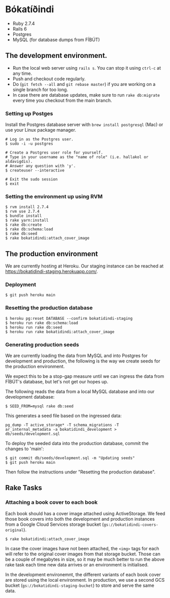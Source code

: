 # Bókatíðindi

- Ruby 2.7.4
- Rails 6
- Postgres
- MySQL (for database dumps from FÍBÚT)

## The development environment.

- Run the local web server using `rails s`. You can stop it using `ctrl-c` at any time.
- Push and checkout code regularly.
- Do (`git fetch --all` and `git rebase master`) if you are working on a single branch for too long.
- In case there are database updates, make sure to run `rake db:migrate` every time you checkout from the main branch.

### Setting up Postges

Install the Postgres database server with `brew install postgresql` (Mac) or
use your Linux package manager.

```
# Log in as the Postgres user.
$ sudo -i -u postgres

# Create a Postgres user role for yourself.
# Type in your username as the "name of role" (i.e. hallakol or aldavigdis).
# Answer any question with 'y'.
$ createuser --interactive

# Exit the sudo session
$ exit
```

### Setting the environment up using RVM

```
$ rvm install 2.7.4
$ rvm use 2.7.4
$ bundle install
$ rake yarn:install
$ rake db:create
$ rake db:schema:load
$ rake db:seed
$ rake bokatidindi:attach_cover_image
```

## The production environment

We are currently hosting at Heroku. Our staging instance can be reached at
https://bokatidindi-staging.herokuapp.com/.

### Deployment

```
$ git push heroku main
```

### Resetting the production database

```
$ heroku pg:reset DATABASE --confirm bokatidindi-staging
$ heroku run rake db:schema:load
$ heroku run rake db:seed
$ heroku run rake bokatidindi:attach_cover_image
```

### Generating production seeds

We are currently loading the data from MySQL and into Postgres for development
and production, the following is the way we create seeds for the production
environment.

We expect this to be a stop-gap measure until we can ingress the data from
FÍBÚT's database, but let's not get our hopes up.

The following reads the data from a local MySQL database and into our
development database:

```
$ SEED_FROM=mysql rake db:seed
```

This generates a seed file based on the ingressed data:

```
pg_dump -T active_storage* -T schema_migrations -T ar_internal_metadata -a bokatidindi_development > db/seeds/development.sql
```

To deploy the seeded data into the production database, commit the changes to
'main':

```
$ git commit db/seeds/development.sql -m "Updating seeds"
$ git push heroku main
```

Then follow the instructions under "Resetting the production database".

## Rake Tasks

### Attaching a book cover to each book

Each book should has a cover image attached using ActiveStorage. We feed those
book covers into both the development and production instances from a Google
Cloud Services storage bucket (`gs://bokatidindi-covers-original`).

```
$ rake bokatidindi:attach_cover_image
```

In case the cover images have not been attached, the `<img>` tags for each will
refer to the original cover images from that storage bucket. Those can be a
couple of megabytes in size, so it may be much better to run the above rake task
each time new data arrives or an environment is initialised.

In the development environemnt, the different variants of each book cover are
stored using the local environment. In production, we use a second GCS bucket
(`gs://bokatidindi-staging-bucket`) to store and serve the same data.
